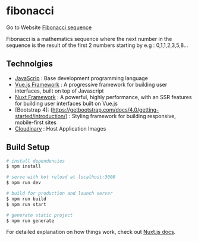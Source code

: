 # fibonacci

Go to Website [Fibonacci sequence](https://fibonaci-sequence.netlify.app/)

Fibonacci is a mathematics sequence where the next number in the
sequence is the result of the first 2 numbers starting by e.g : 0,1,1,2,3,5,8...

## Technolgies

* [JavaScrip](https://developer.mozilla.org/en-US/docs/Web/JavaScript) : Base development programming language
* [Vue.js Framework](https://vuejs.org/v2/guide/) : A progressive framework for building user interfaces, built on top of Javascript
* [Nuxt Framework](https://nuxtjs.org/) : A powerful, highly performance, with an SSR features for building user interfaces built on Vue.js
* [Bootstrap 4]: (https://getbootstrap.com/docs/4.0/getting-started/introduction/) : Styling framework for building responsive, mobile-first sites
* [Cloudinary](https://cloudinary.com/) : Host Application Images


## Build Setup

```bash
# install dependencies
$ npm install

# serve with hot reload at localhost:3000
$ npm run dev

# build for production and launch server
$ npm run build
$ npm run start

# generate static project
$ npm run generate
```

For detailed explanation on how things work, check out [Nuxt.js docs](https://nuxtjs.org).
